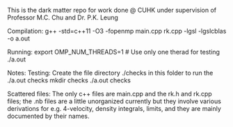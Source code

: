 This is the dark matter repo for work done @ CUHK under supervision of Professor M.C. Chu and Dr. P.K. Leung

Compilation:
g++ -std=c++11 -O3 -fopenmp main.cpp rk.cpp -lgsl -lgslcblas -o a.out

Running:
export OMP_NUM_THREADS=1 # Use only one therad for testing
./a.out

Notes:
 Testing:
 Create the file directory ./checks in this folder to run the ./a.out checks
mkdir checks
./a.out checks

 Scattered files:
 The only c++ files are main.cpp and the rk.h and rk.cpp files; the .nb files are a little unorganized currently but they involve various derivations for e.g. 4-velocity,  density integrals, limits,  and they are mainly documented by their names.



